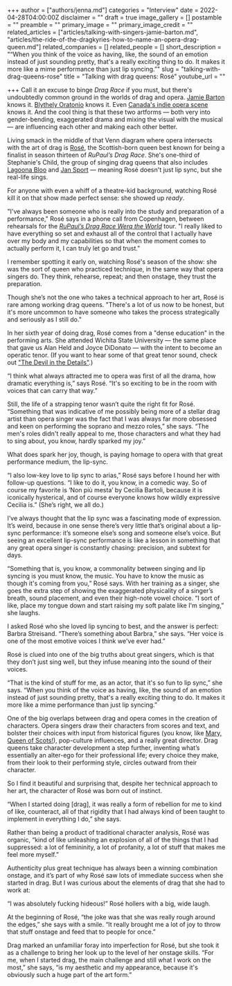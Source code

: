 +++
author = ["authors/jenna.md"]
categories = "Interview"
date = 2022-04-28T04:00:00Z
disclaimer = ""
draft = true
image_gallery = []
postamble = ""
preamble = ""
primary_image = ""
primary_image_credit = ""
related_articles = ["articles/talking-with-singers-jamie-barton.md", "articles/the-ride-of-the-dragkyries-how-to-name-an-opera-drag-queen.md"]
related_companies = []
related_people = []
short_description = "“When you think of the voice as having, like, the sound of an emotion instead of just sounding pretty, that's a really exciting thing to do. It makes it more like a mime performance than just lip syncing.”"
slug = "talking-with-drag-queens-rose"
title = "Talking with drag queens: Rosé"
youtube_url = ""

+++
Call it an excuse to binge _Drag Race_ if you must, but there's undoubtedly common ground in the worlds of drag and opera. [Jamie Barton](https://www.schmopera.com/talking-with-singers-jamie-barton/) knows it. [Blythely Oratonio](https://blo.org/blythely/) knows it. Even [Canada's indie opera scene](https://operacanada.ca/drag-and-opera/) knows it. And the cool thing is that these two artforms — both very into gender-bending, exaggerated drama and mixing the visual with the musical — are influencing each other and making each other better.

Living smack in the middle of that Venn diagram where opera intersects with the art of drag is [Rosé](https://omgheyrose.com/), the Scottish-born queen best known for being a finalist in season thirteen of _RuPaul’s Drag Race_. She's one-third of Stephanie's Child, the group of singing drag queens that also includes [Lagoona Bloo](https://www.lagoonabloo.com/) and [Jan Sport](https://twitter.com/janjanjan) — meaning Rosé doesn't just lip sync, but she real-life sings.

For anyone with even a whiff of a theatre-kid background, watching Rosé kill it on that show made perfect sense: she showed up _ready_.

"I've always been someone who is really into the study and preparation of a performance," Rosé says in a phone call from Copenhagen, between rehearsals for the [_RuPaul’s Drag Race Werq the World_](https://omgheyrose.com/#tour) tour. "I really liked to have everything so set and exhaust all of the control that I actually have over my body and my capabilities so that when the moment comes to actually perform it, I can truly let go and trust."

I remember spotting it early on, watching Rosé's season of the show: she was the sort of queen who practiced technique, in the same way that opera singers do. They think, rehearse, repeat; and then onstage, they trust the preparation.

Though she’s not the one who takes a technical approach to her art, Rosé is rare among working drag queens. "There's a lot of us now to be honest, but it's more uncommon to have someone who takes the process strategically and seriously as I still do."

In her sixth year of doing drag, Rosé comes from a "dense education" in the performing arts. She attended Wichita State University — the same place that gave us Alan Held and Joyce DiDonato — with the intent to become an operatic tenor. (If you want to hear some of that great tenor sound, check out ["The Devil in the Details"](https://www.youtube.com/watch?v=vtFjN6x7aTc).)

“I think what always attracted me to opera was first of all the drama, how dramatic everything is,” says Rosé. “It's so exciting to be in the room with voices that can carry that way.”

Still, the life of a strapping tenor wasn’t quite the right fit for Rosé. “Something that was indicative of me possibly being more of a stellar drag artist than opera singer was the fact that I was always far more obsessed and keen on performing the soprano and mezzo roles,” she says. “The men's roles didn't really appeal to me, those characters and what they had to sing about, you know, hardly sparked my joy.”

What does spark her joy, though, is paying homage to opera with that great performance medium, the lip-sync.

“I also low-key love to lip sync to arias,” Rosé says before I hound her with follow-up questions. “I like to do it, you know, in a comedic way. So of course my favorite is ‘Non più mesta’ by Cecilia Bartoli, because it is iconically hysterical, and of course everyone knows how wildly expressive Cecilia is.” (She’s right, we all do.)

I’ve always thought that the lip sync was a fascinating mode of expression. It’s weird, because in one sense there’s very little that’s original about a lip-sync performance: it’s someone else’s song and someone else’s voice. But seeing an excellent lip-sync performance is like a lesson in something that any great opera singer is constantly chasing: precision, and subtext for days.

“Something that is, you know, a commonality between singing and lip syncing is you must know, the music. You have to know the music as though it's coming from you,” Rosé says. With her training as a singer, she goes the extra step of showing the exaggerated physicality of a singer’s breath, sound placement, and even their high-note vowel choice. “I sort of like, place my tongue down and start raising my soft palate like I'm singing,” she laughs.

I asked Rosé who she loved lip syncing to best, and the answer is perfect: Barbra Streisand. “There’s something about Barbra,” she says. “Her voice is one of the most emotive voices I think we've ever had.”

Rosé is clued into one of the big truths about great singers, which is that they don’t just sing well, but they infuse meaning into the sound of their voices.

“That is the kind of stuff for me, as an actor, that it's so fun to lip sync,” she says. “When you think of the voice as having, like, the sound of an emotion instead of just sounding pretty, that's a really exciting thing to do. It makes it more like a mime performance than just lip syncing.”

One of the big overlaps between drag and opera comes in the creation of characters. Opera singers draw their characters from scores and text, and bolster their choices with input from historical figures (you know, like [Mary, Queen of Scots!](https://youtu.be/Ij8E-Z6DMR4)), pop-culture influences, and a really great director. Drag queens take character development a step further, inventing what’s essentially an alter-ego for their professional life; every choice they make, from their look to their performing style, circles outward from their character.

So I find it beautiful and surprising that, despite her technical approach to her art, the character of Rosé was born out of instinct.

“When I started doing \[drag\], it was really a form of rebellion for me to kind of like, counteract, all of that rigidity that I had always kind of been taught to implement in everything I do,” she says.

Rather than being a product of traditional character analysis, Rosé was organic, “kind of like unleashing an explosion of all of the things that I had suppressed: a lot of femininity, a lot of profanity, a lot of stuff that makes me feel more myself.”

Authenticity plus great technique has always been a winning combination onstage, and it’s part of why Rosé saw lots of immediate success when she started in drag. But I was curious about the elements of drag that she had to work at:

“I was absolutely fucking hideous!” Rosé hollers with a big, wide laugh.

At the beginning of Rosé, “the joke was that she was really rough around the edges,” she says with a smile. “It really brought me a lot of joy to throw that stuff onstage and feed that to people for once.”

Drag marked an unfamiliar foray into imperfection for Rosé, but she took it as a challenge to bring her look up to the level of her onstage skills. “For me, when I started drag, the main challenge and still what I work on the most,” she says, “is my aesthetic and my appearance, because it's obviously such a huge part of the art form.”
